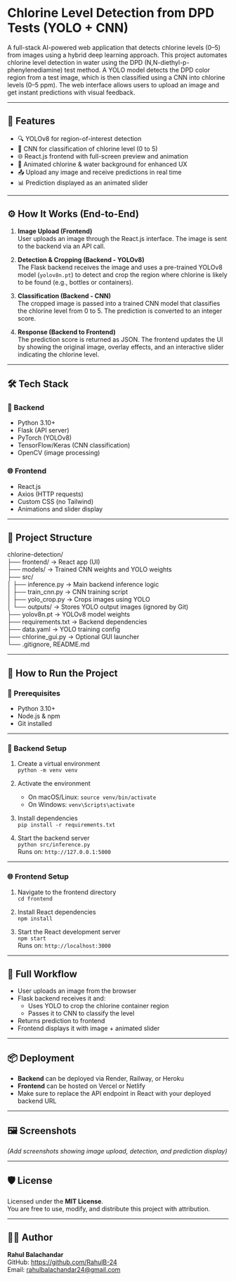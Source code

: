 # Chlorine Level Detection from DPD Tests (YOLO + CNN)

A full-stack AI-powered web application that detects chlorine levels (0–5) from images using a hybrid deep learning approach. This project automates chlorine level detection in water using the DPD (N,N-diethyl-p-phenylenediamine) test method. A YOLO model detects the DPD color region from a test image, which is then classified using a CNN into chlorine levels (0–5 ppm). The web interface allows users to upload an image and get instant predictions with visual feedback.

---

## 📌 Features

- 🔍 YOLOv8 for region-of-interest detection
- 🧠 CNN for classification of chlorine level (0 to 5)
- 🌐 React.js frontend with full-screen preview and animation
- 🎨 Animated chlorine & water background for enhanced UX
- 📤 Upload any image and receive predictions in real time
- 📊 Prediction displayed as an animated slider

---

## ⚙️ How It Works (End-to-End)

1. **Image Upload (Frontend)**  
   User uploads an image through the React.js interface. The image is sent to the backend via an API call.

2. **Detection & Cropping (Backend - YOLOv8)**  
   The Flask backend receives the image and uses a pre-trained YOLOv8 model (`yolov8n.pt`) to detect and crop the region where chlorine is likely to be found (e.g., bottles or containers).

3. **Classification (Backend - CNN)**  
   The cropped image is passed into a trained CNN model that classifies the chlorine level from 0 to 5. The prediction is converted to an integer score.

4. **Response (Backend to Frontend)**  
   The prediction score is returned as JSON. The frontend updates the UI by showing the original image, overlay effects, and an interactive slider indicating the chlorine level.

---

## 🛠️ Tech Stack

### 🔧 Backend
- Python 3.10+
- Flask (API server)
- PyTorch (YOLOv8)
- TensorFlow/Keras (CNN classification)
- OpenCV (image processing)

### 🌐 Frontend
- React.js
- Axios (HTTP requests)
- Custom CSS (no Tailwind)
- Animations and slider display

---

## 📁 Project Structure

chlorine-detection/  
├── frontend/             → React app (UI)  
├── models/               → Trained CNN weights and YOLO weights  
├── src/  
│   ├── inference.py      → Main backend inference logic  
│   ├── train_cnn.py      → CNN training script  
│   ├── yolo_crop.py      → Crops images using YOLO  
│   └── outputs/          → Stores YOLO output images (ignored by Git)  
├── yolov8n.pt            → YOLOv8 model weights  
├── requirements.txt      → Backend dependencies  
├── data.yaml             → YOLO training config  
├── chlorine_gui.py       → Optional GUI launcher  
└── .gitignore, README.md  

---

## 🚀 How to Run the Project

### 🔌 Prerequisites
- Python 3.10+
- Node.js & npm
- Git installed

---

### 🐍 Backend Setup

1. Create a virtual environment  
   `python -m venv venv`

2. Activate the environment  
   - On macOS/Linux: `source venv/bin/activate`  
   - On Windows: `venv\Scripts\activate`

3. Install dependencies  
   `pip install -r requirements.txt`

4. Start the backend server  
   `python src/inference.py`  
   Runs on: `http://127.0.0.1:5000`

---

### 🌐 Frontend Setup

1. Navigate to the frontend directory  
   `cd frontend`

2. Install React dependencies  
   `npm install`

3. Start the React development server  
   `npm start`  
   Runs on: `http://localhost:3000`

---

## 🔁 Full Workflow

- User uploads an image from the browser
- Flask backend receives it and:
  - Uses YOLO to crop the chlorine container region
  - Passes it to CNN to classify the level
- Returns prediction to frontend
- Frontend displays it with image + animated slider

---

## 📦 Deployment

- **Backend** can be deployed via Render, Railway, or Heroku  
- **Frontend** can be hosted on Vercel or Netlify  
- Make sure to replace the API endpoint in React with your deployed backend URL

---

## 🖼️ Screenshots

*(Add screenshots showing image upload, detection, and prediction display)*

---

## 🛡️ License

Licensed under the **MIT License**.  
You are free to use, modify, and distribute this project with attribution.

---

## 🙋‍♂️ Author

**Rahul Balachandar**  
GitHub: https://github.com/RahulB-24  
Email: rahulbalachandar24@gmail.com
